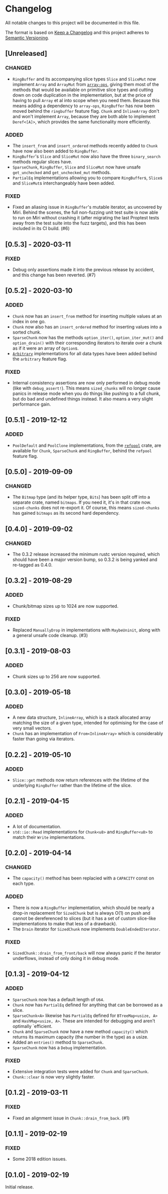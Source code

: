 # Changelog

All notable changes to this project will be documented in this file.

The format is based on [Keep a Changelog](http://keepachangelog.com/en/1.0.0/) and this project
adheres to [Semantic Versioning](http://semver.org/spec/v2.0.0.html).

## [Unreleased]

### CHANGED

-   `RingBuffer` and its accompanying slice types `Slice` and `SliceMut` now implement `Array` and
    `ArrayMut` from [`array-ops`](http://docs.rs/array-ops), giving them most of the methods that
    would be available on primitive slice types and cutting down on code duplication in the
    implementation, but at the price of having to pull `Array` et al into scope when you need them.
    Because this means adding a dependency to `array-ops`, `RingBuffer` has now been moved behind
    the `ringbuffer` feature flag. `Chunk` and `InlineArray` don't and won't implement `Array`,
    because they are both able to implement `Deref<[A]>`, which provides the same functionality more
    efficiently.

### ADDED

-   The `insert_from` and `insert_ordered` methods recently added to `Chunk` have now also been
    added to `RingBuffer`.
-   `RingBuffer`'s `Slice` and `SliceMut` now also have the three `binary_search` methods regular
    slices have.
-   `SparseChunk`, `RingBuffer`, `Slice` and `SliceMut` now have unsafe `get_unchecked` and
    `get_unchecked_mut` methods.
-   `PartialEq` implementations allowing you to compare `RingBuffer`s, `Slice`s and `SliceMut`s
    interchangeably have been added.

### FIXED

-   Fixed an aliasing issue in `RingBuffer`'s mutable iterator, as uncovered by Miri. Behind the
    scenes, the full non-fuzzing unit test suite is now able to run on Miri without crashing it
    (after migrating the last Proptest tests away from the test suite into the fuzz targets), and
    this has been included in its CI build. (#6)

## [0.5.3] - 2020-03-11

### FIXED

-   Debug only assertions made it into the previous release by accident, and this change has been
    reverted. (#7)

## [0.5.2] - 2020-03-10

### ADDED

-   `Chunk` now has an `insert_from` method for inserting multiple values at an index in one go.
-   `Chunk` now also has an `insert_ordered` method for inserting values into a sorted chunk.
-   `SparseChunk` now has the methods `option_iter()`, `option_iter_mut()` and `option_drain()` with
    their corresponding iterators to iterate over a chunk as if it were an array of `Option`s.
-   [`Arbitrary`](https://docs.rs/arbitrary/latest/arbitrary/trait.Arbitrary.html) implementations
    for all data types have been added behind the `arbitrary` feature flag.

### FIXED

-   Internal consistency assertions are now only performed in debug mode (like with
    `debug_assert!`). This means `sized_chunks` will no longer cause panics in release mode when you
    do things like pushing to a full chunk, but do bad and undefined things instead. It also means a
    very slight performance gain.

## [0.5.1] - 2019-12-12

### ADDED

-   `PoolDefault` and `PoolClone` implementations, from the
    [`refpool`](https://crates.io/crates/refpool) crate, are available for `Chunk`, `SparseChunk`
    and `RingBuffer`, behind the `refpool` feature flag.

## [0.5.0] - 2019-09-09

### CHANGED

-   The `Bitmap` type (and its helper type, `Bits`) has been split off into a separate crate, named
    `bitmaps`. If you need it, it's in that crate now. `sized-chunks` does not re-export it. Of
    course, this means `sized-chunks` has gained `bitmaps` as its second hard dependency.

## [0.4.0] - 2019-09-02

### CHANGED

-   The 0.3.2 release increased the minimum rustc version required, which should have been a major
    version bump, so 0.3.2 is being yanked and re-tagged as 0.4.0.

## [0.3.2] - 2019-08-29

### ADDED

-   Chunk/bitmap sizes up to 1024 are now supported.

### FIXED

-   Replaced `ManuallyDrop` in implementations with `MaybeUninit`, along with a general unsafe code
    cleanup. (#3)

## [0.3.1] - 2019-08-03

### ADDED

-   Chunk sizes up to 256 are now supported.

## [0.3.0] - 2019-05-18

### ADDED

-   A new data structure, `InlineArray`, which is a stack allocated array matching the size of a
    given type, intended for optimising for the case of very small vectors.
-   `Chunk` has an implementation of `From<InlineArray>` which is considerably faster than going via
    iterators.

## [0.2.2] - 2019-05-10

### ADDED

-   `Slice::get` methods now return references with the lifetime of the underlying `RingBuffer`
    rather than the lifetime of the slice.

## [0.2.1] - 2019-04-15

### ADDED

-   A lot of documentation.
-   `std::io::Read` implementations for `Chunk<u8>` and `RingBuffer<u8>` to match their `Write`
    implementations.

## [0.2.0] - 2019-04-14

### CHANGED

-   The `capacity()` method has been replacied with a `CAPACITY` const on each type.

### ADDED

-   There is now a `RingBuffer` implementation, which should be nearly a drop-in replacement for
    `SizedChunk` but is always O(1) on push and cannot be dereferenced to slices (but it has a set
    of custom slice-like implementations to make that less of a drawback).
-   The `Drain` iterator for `SizedChunk` now implements `DoubleEndedIterator`.

### FIXED

-   `SizedChunk::drain_from_front/back` will now always panic if the iterator underflows, instead of
    only doing it in debug mode.

## [0.1.3] - 2019-04-12

### ADDED

-   `SparseChunk` now has a default length of `U64`.
-   `Chunk` now has `PartialEq` defined for anything that can be borrowed as a slice.
-   `SparseChunk<A>` likewise has `PartialEq` defined for `BTreeMap<usize, A>` and
    `HashMap<usize, A>`. These are intended for debugging and aren't optimally `efficient.
-   `Chunk` and `SparseChunk` now have a new method `capacity()` which returns its maximum capacity
    (the number in the type) as a usize.
-   Added an `entries()` method to `SparseChunk`.
-   `SparseChunk` now has a `Debug` implementation.

### FIXED

-   Extensive integration tests were added for `Chunk` and `SparseChunk`.
-   `Chunk::clear` is now very slightly faster.

## [0.1.2] - 2019-03-11

### FIXED

-   Fixed an alignment issue in `Chunk::drain_from_back`. (#1)

## [0.1.1] - 2019-02-19

### FIXED

-   Some 2018 edition issues.

## [0.1.0] - 2019-02-19

Initial release.
